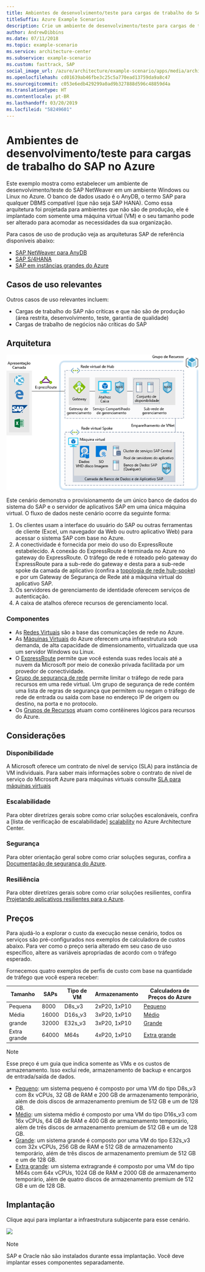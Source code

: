 ```yaml
---
title: Ambientes de desenvolvimento/teste para cargas de trabalho do SAP
titleSuffix: Azure Example Scenarios
description: Crie um ambiente de desenvolvimento/teste para cargas de trabalho do SAP.
author: AndrewDibbins
ms.date: 07/11/2018
ms.topic: example-scenario
ms.service: architecture-center
ms.subservice: example-scenario
ms.custom: fasttrack, SAP
social_image_url: /azure/architecture/example-scenario/apps/media/architecture-sap-dev-test.png
ms.openlocfilehash: cd01639ab46fbe3c25c5a770ead13759da9a8c47
ms.sourcegitcommit: c053e6edb429299a0ad9b327888d596c48859d4a
ms.translationtype: HT
ms.contentlocale: pt-BR
ms.lasthandoff: 03/20/2019
ms.locfileid: "58249601"
---
```

# <a name="devtest-environments-for-sap-workloads-on-azure"></a>Ambientes de desenvolvimento/teste para cargas de trabalho do SAP no Azure

Este exemplo mostra como estabelecer um ambiente de desenvolvimento/teste do SAP NetWeaver em um ambiente Windows ou Linux no Azure. O banco de dados usado é o AnyDB, o termo SAP para qualquer DBMS compatível (que não seja SAP HANA). Como essa arquitetura foi projetada para ambientes que não são de produção, ele é implantado com somente uma máquina virtual (VM) e o seu tamanho pode ser alterado para acomodar as necessidades da sua organização.

Para casos de uso de produção veja as arquiteturas SAP de referência disponíveis abaixo:

- [SAP NetWeaver para AnyDB][sap-netweaver]
- [SAP S/4HANA][sap-hana]
- [SAP em instâncias grandes do Azure][sap-large]

## <a name="relevant-use-cases"></a>Casos de uso relevantes

Outros casos de uso relevantes incluem:

- Cargas de trabalho do SAP não críticas e que não são de produção (área restrita, desenvolvimento, teste, garantia de qualidade)
- Cargas de trabalho de negócios não críticas do SAP

## <a name="architecture"></a>Arquitetura

![Diagrama de arquitetura para ambientes de desenvolvimento/teste para cargas de trabalho do SAP](./media/architecture-sap-dev-test.png)

Este cenário demonstra o provisionamento de um único banco de dados do sistema do SAP e o servidor de aplicativos SAP em uma única máquina virtual. O fluxo de dados neste cenário ocorre da seguinte forma:

1. Os clientes usam a interface do usuário do SAP ou outras ferramentas de cliente (Excel, um navegador da Web ou outro aplicativo Web) para acessar o sistema SAP com base no Azure.
2. A conectividade é fornecida por meio do uso do ExpressRoute estabelecido. A conexão do ExpressRoute é terminada no Azure no gateway do ExpressRoute. O tráfego de rede é roteado pelo gateway do ExpressRoute para a sub-rede do gateway e desta para a sub-rede spoke da camada de aplicativo (confira a [topologia de rede hub-spoke][hub-spoke]) e por um Gateway de Segurança de Rede até a máquina virtual do aplicativo SAP.
3. Os servidores de gerenciamento de identidade oferecem serviços de autenticação.
4. A caixa de atalhos oferece recursos de gerenciamento local.

### <a name="components"></a>Componentes

- As [Redes Virtuais](/azure/virtual-network/virtual-networks-overview) são a base das comunicações de rede no Azure.
- As [Máquinas Virtuais](/azure/virtual-machines/windows/overview) do Azure oferecem uma infraestrutura sob demanda, de alta capacidade de dimensionamento, virtualizada que usa um servidor Windows ou Linux.
- O [ExpressRoute](/azure/expressroute/expressroute-introduction) permite que você estenda suas redes locais até a nuvem da Microsoft por meio de conexão privada facilitada por um provedor de conectividade.
- [Grupo de segurança de rede](/azure/virtual-network/security-overview) permite limitar o tráfego de rede para recursos em uma rede virtual. Um grupo de segurança de rede contém uma lista de regras de segurança que permitem ou negam o tráfego de rede de entrada ou saída com base no endereço IP de origem ou destino, na porta e no protocolo.
- Os [Grupos de Recursos](/azure/azure-resource-manager/resource-group-overview#resource-groups) atuam como contêineres lógicos para recursos do Azure.

## <a name="considerations"></a>Considerações

### <a name="availability"></a>Disponibilidade

A Microsoft oferece um contrato de nível de serviço (SLA) para instância de VM individuais. Para saber mais informações sobre o contrato de nível de serviço do Microsoft Azure para máquinas virtuais consulte [SLA para máquinas virtuais](https://azure.microsoft.com/support/legal/sla/virtual-machines)

### <a name="scalability"></a>Escalabilidade

Para obter diretrizes gerais sobre como criar soluções escalonáveis, confira a [lista de verificação de escalabilidade] [ scalability] no Azure Architecture Center.

### <a name="security"></a>Segurança

Para obter orientação geral sobre como criar soluções seguras, confira a [Documentação de segurança do Azure][security].

### <a name="resiliency"></a>Resiliência

Para obter diretrizes gerais sobre como criar soluções resilientes, confira [Projetando aplicativos resilientes para o Azure][resiliency].

## <a name="pricing"></a>Preços

Para ajudá-lo a explorar o custo da execução nesse cenário, todos os serviços são pré-configurados nos exemplos de calculadora de custos abaixo. Para ver como o preço seria alterado em seu caso de uso específico, altere as variáveis apropriadas de acordo com o tráfego esperado.

Fornecemos quatro exemplos de perfis de custo com base na quantidade de tráfego que você espera receber:

|Tamanho|SAPs|Tipo de VM|Armazenamento|Calculadora de Preços do Azure|
|----|----|-------|-------|---------------|
|Pequena|8000|D8s_v3|2xP20, 1xP10|[Pequeno](https://azure.com/e/9d26b9612da9466bb7a800eab56e71d1)|
|Média|16000|D16s_v3|3xP20, 1xP10|[Médio](https://azure.com/e/465bd07047d148baab032b2f461550cd)|
grande|32000|E32s_v3|3xP20, 1xP10|[Grande](https://azure.com/e/ada2e849d68b41c3839cc976000c6931)|
Extra grande|64000|M64s|4xP20, 1xP10|[Extra grande](https://azure.com/e/975fb58a965c4fbbb54c5c9179c61cef)|

> [!NOTE]
> Esse preço é um guia que indica somente as VMs e os custos de armazenamento. Isso exclui rede, armazenamento de backup e encargos de entrada/saída de dados.

- [Pequeno](https://azure.com/e/9d26b9612da9466bb7a800eab56e71d1): um sistema pequeno é composto por uma VM do tipo D8s_v3 com 8x vCPUs, 32 GB de RAM e 200 GB de armazenamento temporário, além de dois discos de armazenamento premium de 512 GB e um de 128 GB.
- [Médio](https://azure.com/e/465bd07047d148baab032b2f461550cd): um sistema médio é composto por uma VM do tipo D16s_v3 com 16x vCPUs, 64 GB de RAM e 400 GB de armazenamento temporário, além de três discos de armazenamento premium de 512 GB e um de 128 GB.
- [Grande](https://azure.com/e/ada2e849d68b41c3839cc976000c6931): um sistema grande é composto por uma VM do tipo E32s_v3 com 32x vCPUs, 256 GB de RAM e 512 GB de armazenamento temporário, além de três discos de armazenamento premium de 512 GB e um de 128 GB.
- [Extra grande](https://azure.com/e/975fb58a965c4fbbb54c5c9179c61cef): um sistema extragrande é composto por uma VM do tipo M64s com 64x vCPUs, 1024 GB de RAM e 2000 GB de armazenamento temporário, além de quatro discos de armazenamento premium de 512 GB e um de 128 GB.

## <a name="deployment"></a>Implantação

Clique aqui para implantar a infraestrutura subjacente para esse cenário.

<!-- markdownlint-disable MD033 -->

<a href="https://portal.azure.com/#create/Microsoft.Template/uri/https%3A%2F%2Fraw.githubusercontent.com%2Fmspnp%2Fsolution-architectures%2Fmaster%2Fapps%2Fsap-2tier%2Fazuredeploy.json" target="_blank">
    <img src="https://azuredeploy.net/deploybutton.png"/>
</a>

<!-- markdownlint-enable MD033 -->

> [!NOTE]
> SAP e Oracle não são instalados durante essa implantação. Você deve implantar esses componentes separadamente.

<!-- links -->
[resiliency]: /azure/architecture/resiliency/
[security]: /azure/security/
[scalability]: /azure/architecture/checklist/scalability
[sap-netweaver]: /azure/architecture/reference-architectures/sap/sap-netweaver
[sap-hana]: /azure/architecture/reference-architectures/sap/sap-s4hana
[sap-large]: /azure/architecture/reference-architectures/sap/hana-large-instances
[hub-spoke]: /azure/architecture/reference-architectures/hybrid-networking/hub-spoke
